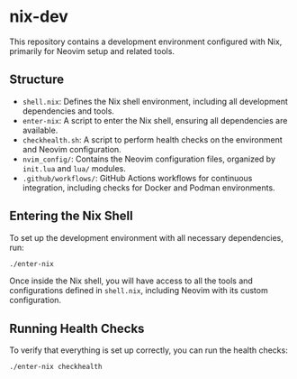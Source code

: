 # nix-dev

This repository contains a development environment configured with Nix, primarily for Neovim setup and related tools.

## Structure

- `shell.nix`: Defines the Nix shell environment, including all development dependencies and tools.
- `enter-nix`: A script to enter the Nix shell, ensuring all dependencies are available.
- `checkhealth.sh`: A script to perform health checks on the environment and Neovim configuration.
- `nvim_config/`: Contains the Neovim configuration files, organized by `init.lua` and `lua/` modules.
- `.github/workflows/`: GitHub Actions workflows for continuous integration, including checks for Docker and Podman environments.

## Entering the Nix Shell

To set up the development environment with all necessary dependencies, run:

```bash
./enter-nix
```

Once inside the Nix shell, you will have access to all the tools and configurations defined in `shell.nix`, including Neovim with its custom configuration.

## Running Health Checks

To verify that everything is set up correctly, you can run the health checks:

```bash
./enter-nix checkhealth
```